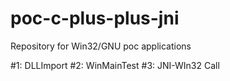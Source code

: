 # poc-c-plus-plus-jni
Repository for Win32/GNU poc applications


#1: DLLImport
#2: WinMainTest
#3: JNI-WIn32 Call
